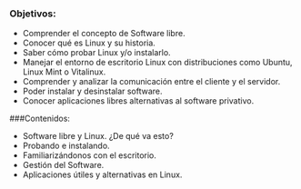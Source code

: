 ### Objetivos:
* Comprender el concepto de Software libre.
* Conocer qué es Linux y su historia.
* Saber cómo probar Linux y/o instalarlo.
* Manejar el entorno de escritorio Linux con distribuciones como Ubuntu, Linux Mint o Vitalinux.
* Comprender y analizar la comunicación entre el cliente y el
servidor.
* Poder instalar y desinstalar software.
* Conocer aplicaciones libres alternativas al software privativo.

###Contenidos:
* Software libre y Linux. ¿De qué va esto?
* Probando e instalando.
* Familiarizándonos con el escritorio.
* Gestión del Software.
* Aplicaciones útiles y alternativas en Linux.